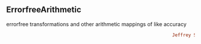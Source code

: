 ## ErrorfreeArithmetic
errorfree transformations and other arithmetic mappings of like accuracy
```ruby
                                                              Jeffrey Sarnoff © 2016-Mar-22 at New York
```
